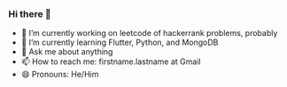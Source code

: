 ### Hi there 👋


- 🔭 I’m currently working on leetcode of hackerrank problems, probably
- 🌱 I’m currently learning Flutter, Python, and MongoDB
- 💬 Ask me about anything
- 📫 How to reach me: firstname.lastname at Gmail
- 😄 Pronouns: He/Him
